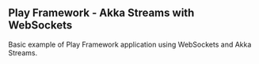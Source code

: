 ## Play Framework - Akka Streams with WebSockets

Basic example of Play Framework application using WebSockets and Akka Streams.